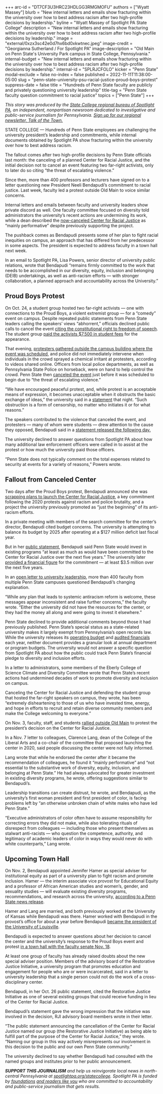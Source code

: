 +++
arc-id = "DT7CF3U3HRC23HDLGG3RMGMOFU"
authors = ["Wyatt Massey"]
blurb = "New internal letters and emails show fracturing within the university over how to best address racism after two high-profile decisions by leadership."
byline = "Wyatt Massey of Spotlight PA State College"
description = "New internal letters and emails show fracturing within the university over how to best address racism after two high-profile decisions by leadership."
image = "external/0xzx3sc42e0d7hx6bd0xkwtnec.jpeg"
image-credit = "Georgianna Sutherland / For Spotlight PA"
image-description = "Old Main on Penn State's University Park campus in State College, Pennsylvania."
internal-budget = "New internal letters and emails show fracturing within the university over how to best address racism after two high-profile decisions by leadership."
internal-id = "SPLRJCFOLO"
kicker = "Penn State"
modal-exclude = false
no-index = false
published = 2022-11-11T11:38:00-05:00
slug = "penn-state-university-psu-racial-justice-proud-boys-protest"
suppress-date = false
title = "Hundreds of Penn State faculty are publicly and privately questioning university leadership"
title-tag = "Penn State faculty question commitment to racial justice"
topics = ["Penn State"]
+++

<i>This story was produced by the </i><a href="https://www.spotlightpa.org/statecollege"><i>State College regional bureau of Spotlight PA</i></a><i>, an independent, nonpartisan newsroom dedicated to investigative and public-service journalism for Pennsylvania. </i><a href="https://www.spotlightpa.org/newsletters/talkofthetown"><i>Sign up for our regional newsletter, Talk of the Town.</i></a>

STATE COLLEGE — Hundreds of Penn State employees are challenging the university president’s leadership and commitments, while internal documents obtained by Spotlight PA show fracturing within the university over how to best address racism.

The fallout comes after two high-profile decisions by Penn State officials last month: the canceling of a planned Center for Racial Justice, and the initial decision not to cancel an event featuring two far-right activists, only to later do so citing “the threat of escalating violence.”

Since then, more than 400 professors and lecturers have signed on to a letter questioning new President Neeli Bendapudi’s commitment to racial justice. Last week, faculty led a protest outside Old Main to voice similar concerns.

Internal letters and emails between faculty and university leaders show private discord as well. One faculty committee focused on diversity told administrators the university’s recent actions are undermining its work, while a dean described the <a href="https://www.spotlightpa.org/statecollege/2022/10/penn-state-psu-center-racial-justice-bendapudi/">now-canceled Center for Racial Justice</a> as “mainly performative” despite previously supporting the project.

<script src="https://www.spotlightpa.org/embed.js" async></script><div data-spl-embed-version="1" data-spl-src="https://www.spotlightpa.org/embeds/newsletter/?cta=Sign%20up%20for%20our%20new%20regional%20newsletter%2C%20%3Cb%3ETalk%20of%20the%20Town%3C%2Fb%3E%2C%20and%20get%20all%20the%20news%20and%20notes%20from%20State%20College%20and%20north-central%20PA.&button=Sign%20Up%20Now&preselect=state_college&eyebrow=DON'T%20MISS%20A%20BEAT"></div>

The pushback comes as Bendapudi presents some of her plan to fight racial inequities on campus, an approach that has differed from her predecessor in some aspects. The president is expected to address faculty in a town hall next week.

In an email to Spotlight PA, Lisa Powers, senior director of university public relations, wrote that Bendapudi “remains firmly committed to the work that needs to be accomplished in our diversity, equity, inclusion and belonging (DEIB) undertakings, as well as anti-racism efforts — with stronger collaboration, a planned approach and accountability across the University.”

## Proud Boys Protest

On Oct. 24, a student group hosted two far-right activists — one with connections to the Proud Boys, a violent extremist group — for a “comedy” event on campus. Despite repeated public statements from Penn State leaders calling the speakers’ views “abhorrent,” officials declined public calls to cancel the event <a href="https://www.centredaily.com/news/local/education/penn-state/article267715632.html">citing the constitutional right to freedom of speech</a>. The student group <a href="http://pennstateupac.org/wp-content/uploads/2022/09/9-6-22-Minutes.pdf">paid the activists $7,500 in student fees</a> for the appearance.

That evening, <a href="https://www.centredaily.com/news/local/education/penn-state/article267845797.html">protesters gathered outside the campus building where the event was scheduled</a>, and police did not immediately intervene when individuals in the crowd sprayed a chemical irritant at protesters, according to videos shared online. Officers from local police departments, as well as Pennsylvania State Police on horseback, were on hand to help control the crowd. Penn State then <a href="https://www.psu.edu/news/story/threat-violence-causes-university-police-cancel-tonights-event">canceled the event</a> just before it was scheduled to begin due to “the threat of escalating violence.”

“We have encouraged peaceful protest, and, while protest is an acceptable means of expression, it becomes unacceptable when it obstructs the basic exchange of ideas,” the university said in a <a href="https://www.psu.edu/news/story/threat-violence-causes-university-police-cancel-tonights-event/">statement</a> that night. “Such obstruction is a form of censorship, no matter who initiates it or for what reasons.”

The speakers contributed to the violence that canceled the event, and protesters — many of whom were students — drew attention to the cause they opposed, Bendapudi said in a <a href="https://www.psu.edu/news/campus-life/story/message-president-neeli-bendapudi-cancellation-campus-event/">statement released the following day.</a>

The university declined to answer questions from Spotlight PA about how many additional law enforcement officers were called in to assist at the protest or how much the university paid those officers.

“Penn State does not typically comment on the total expenses related to security at events for a variety of reasons,” Powers wrote.

## Fallout from Canceled Center

Two days after the Proud Boys protest, Bendapudi announced she was <a href="https://www.spotlightpa.org/statecollege/2022/10/penn-state-psu-center-racial-justice-bendapudi/">scrapping plans to launch the Center for Racial Justice</a>, a key commitment following the 2020 protests against racism and police brutality, and a project the university previously promoted as “just the beginning” of its anti-racism efforts.

In a private meeting with members of the search committee for the center’s director, Bendapudi cited budget concerns. The university is attempting to balance its budget by 2025 after operating at a $127 million deficit last fiscal year.

But in her <a href="https://www.psu.edu/news/administration/story/penn-state-inventory-evaluate-and-enhance-existing-deib-programs-efforts">public statement</a>, Bendapudi said Penn State would invest in existing programs “at least as much as would have been committed to the Center for Racial Justice over the next five years.” The university later <a href="https://www.spotlightpa.org/statecollege/2022/10/penn-state-psu-center-racial-justice-bendapudi/">provided a financial figure</a> for the commitment — at least $3.5 million over the next five years.

In an <a href="https://docs.google.com/forms/d/e/1FAIpQLSde8DWHU0Ri6OiDAymcYVthQWjn-Lm8vff1eo4gKYZFr855Ww/viewform">open letter to university leadership</a>, more than 400 faculty from multiple Penn State campuses questioned Bendapudi’s changing explanation.

“While any plan that leads to systemic antiracism reform is welcome, these messages appear inconsistent and raise further concerns,” the faculty wrote. “Either the university did not have the resources for the center, or they had the money all along and were going to invest it elsewhere.”

Penn State declined to provide additional comments beyond those it had previously published. Penn State’s special status as a state-related university makes it largely exempt from Pennsylvania’s open records law. While the university releases its <a href="https://budget.psu.edu/BOTJuly/BoardDocuments%2022-23/2022%20-%2023%20Proposed%20Operating%20Budget.pdf">operating budget</a> and <a href="https://controller.psu.edu/public-reports">audited financials</a> each year, neither document provides a granular look at annual department or program budgets. The university would not answer a specific question from Spotlight PA about how the public could track Penn State’s financial pledge to diversity and inclusion efforts.

<script src="https://www.spotlightpa.org/embed.js" async></script><div data-spl-embed-version="1" data-spl-src="https://www.spotlightpa.org/embeds/donate/?eyebrow_text=SUPPORT%20SPOTLIGHT%20PA&cta_text=YES%2C%20I%20WANT%20TO%20CONTRIBUTE&teaser_text=The%20future%20of%20Spotlight%20PA%20depends%20on%20your%20support.%20Make%20a%20tax-deductible%20gift%20now%20to%20ensure%20this%20vital%20journalism%20can%20continue%20in%202023.%20As%20a%20special%20bonus%2C%20%3Cb%3Eall%20gifts%20will%20be%20DOUBLED."></div>

In a letter to administrators, some members of the Eberly College of Science Climate and Diversity Committee wrote that Penn State’s recent actions had undermined decades of work to promote diversity and inclusion on campus.

Canceling the Center for Racial Justice and defending the student group that hosted the far-right speakers on campus, they wrote, has been “extremely disheartening to those of us who have invested time, energy, and hope in efforts to recruit and retain diverse community members and make the College welcoming to everyone.”

On Nov. 3, faculty, staff, and students <a href="https://www.centredaily.com/article268135952.html">rallied outside Old Main</a> to protest the president’s decision on the Center for Racial Justice.

In a Nov. 7 letter to colleagues, Clarence Lang, dean of the College of the Liberal Arts and a co-chair of the committee that proposed launching the center in 2020, said people discussing the center were not fully informed.

Lang wrote that while he endorsed the center after it became the recommendation of colleagues, he found it “mainly performative” and “not essential to the substantive work of diversity, equity, inclusion, and belonging at Penn State.” He had always advocated for greater investment in existing diversity programs, he wrote, offering suggestions similar to Bendapudi’s.

Leadership transitions can create distrust, he wrote, and Bendapudi, as the university’s first woman president and first president of color, is facing problems left by “an otherwise unbroken chain of white males who have led Penn State.”

“Executive administrators of color often have to assume responsibility for correcting errors they did not make, while also tolerating rituals of disrespect from colleagues — including those who present themselves as stalwart anti-racists — who question the competence, authority, and legitimacy of academic leaders of color in ways they would never do with white counterparts,” Lang wrote.

## Upcoming Town Hall

On Nov. 2, Bendapudi appointed Jennifer Hamer as special adviser for institutional equity as part of a university plan to fight racism and promote inclusion. Hamer — the interim associate vice provost for Educational Equity and a professor of African American studies and women’s, gender, and sexuality studies — will evaluate existing diversity programs, recommendations, and research across the university, <a href="https://www.psu.edu/news/administration/story/jennifer-hamer-named-special-adviser-institutional-equity">according to a Penn State news release</a>.

Hamer and Lang are married, and both previously worked at the University of Kansas while Bendapudi was there. Hamer worked with Bendapudi in the provost’s office for about a year before Bendapudi <a href="https://www.spotlightpa.org/statecollege/2022/11/penn-state-president-bendapudi-profile/">became the president of the University of Louisville</a>.

Bendapudi is expected to answer questions about her decision to cancel the center and the university’s response to the Proud Boys event and protest <a href="https://www.centredaily.com/news/local/education/penn-state/article268569282.html?ac_cid=DM723520&ac_bid=1334281061">in a town hall with the faculty senate Nov. 18</a>.

<script src="https://www.spotlightpa.org/embed.js" async></script><div data-spl-embed-version="1" data-spl-src="https://www.spotlightpa.org/embeds/tips/?tip_text=Do%20you%20have%20a%20tip%20about%20Penn%20State%3F%20We%20want%20to%20hear%20from%20you."></div>

At least one group of faculty has already raised doubts about the new special adviser position. Members of the advisory board of the Restorative Justice Initiative, a university program that promotes education and engagement for people who are or were incarcerated, said in a letter to university leadership that a single person could not do the work of a cross-disciplinary center.

Bendapudi, in her Oct. 26 public statement, cited the Restorative Justice Initiative as one of several existing groups that could receive funding in lieu of the Center for Racial Justice.

Bendapudi’s statement gave the wrong impression that the initiative was involved in the decision, RJI advisory board members wrote in their letter.

“The public statement announcing the cancellation of the Center for Racial Justice named our group (the Restorative Justice Initiative) as being able to fulfill part of the purpose of the Center for Racial Justice,” they wrote. “Naming our group in this way actively misrepresents our involvement in this decision to the public and our own Penn State community.”

The university declined to say whether Bendapudi had consulted with the named groups and institutes prior to her public announcement.

<i><b>SUPPORT THIS JOURNALISM</b></i><i> and help us reinvigorate local news in north-central Pennsylvania at </i><a href="https://checkout.fundjournalism.org/memberform?org_id=spotlightpa&campaign=7015G0000013pUYQAY&utm_source=www.spotlightpa.org&utm_medium=statecollege:section&utm_campaign=statecollege:main"><i>spotlightpa.org/statecollege</i></a><i>. Spotlight PA is funded by </i><a href="https://www.spotlightpa.org/support"><i>foundations</i></a><i> </i><a href="https://www.spotlightpa.org/support"><i>and readers like you</i></a><i> who are committed to accountability and public-service journalism that gets results.</i>
